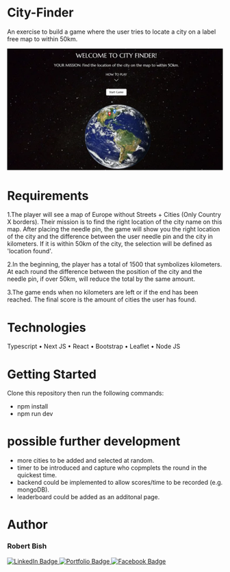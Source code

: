 # City-Finder
An exercise to build a game where the user tries to locate a city on a label free map to within 50km.

<img src='./city-finder.png' width='800'/>

# Requirements
1.The player will see a map of Europe without Streets + Cities (Only Country X borders). Their
mission is to find the right location of the city name on this map. After placing the needle pin,
the game will show you the right location of the city and the difference between the user needle 
pin and the city in kilometers. If it is within 50km of the city, the selection will be defined as
'location found'.

2.In the beginning, the player has a total of 1500 that symbolizes kilometers. At each round the difference between the position of the city and the needle pin, if over 50km, will reduce the total by the same amount.

3.The game ends when no kilometers are left or if the end has been reached. The final score is the amount of cities the user has found.

# Technologies
Typescript •
Next JS •
React • 
Bootstrap • 
Leaflet • 
Node JS

# Getting Started
Clone this repository then run the following commands: 
  - npm install
  - npm run dev

# possible further development
 - more cities to be added and selected at random.
 - timer to be introduced and capture who copmplets the round in the quickest time.
 - backend could be implemented to allow scores/time to be recorded (e.g. mongoDB).
 - leaderboard could be added as an additonal page.

# Author
<h3>Robert Bish</h3>

<a href='https://www.linkedin.com/in/robert-bish-1a6a8637'>
  <img src='https://img.shields.io/badge/LinkedIn-blue?style=for-the-badge&logo=linkedin&logoColor=white' alt='LinkedIn Badge'/>
</a>
<a href='https://robertbishwebdeveloper.com'>
  <img src='https://img.shields.io/badge/Portfolio-darkgreen?style=for-the-badge&logo=portfolio&logoColor=white' alt='Portfolio Badge'/>
</a>
<a href='https://www.facebook.com/robert.bish.9'>
  <img src='https://img.shields.io/badge/Facebook-darkblue?style=for-the-badge&logo=facebook&logoColor=white' alt='Facebook Badge'/>
</a>
